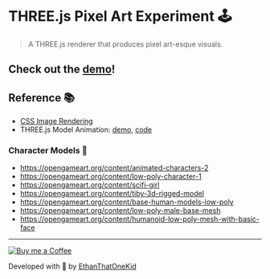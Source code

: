 # THREE.js Pixel Art Experiment 🕹

> A THREE.js renderer that produces pixel art-esque visuals.

## Check out the [demo](https://ethanthatonekid.github.io/threejs-pixel-experiment/)!

## Reference 📚

* [CSS Image Rendering](https://developer.mozilla.org/en-US/docs/Games/Techniques/Crisp_pixel_art_look)
* THREE.js Model Animation: [demo](https://threejs.org/examples/webgl_animation_skinning_blending.html), [code](https://github.com/mrdoob/three.js/blob/dev/examples/webgl_animation_skinning_blending.html)

### Character Models 🧑

* https://opengameart.org/content/animated-characters-2
* https://opengameart.org/content/low-poly-character-1
* https://opengameart.org/content/scifi-girl
* https://opengameart.org/content/tiby-3d-rigged-model
* https://opengameart.org/content/base-human-models-low-poly
* https://opengameart.org/content/low-poly-male-base-mesh
* https://opengameart.org/content/humanoid-low-poly-mesh-with-basic-face

---

[![Buy me a Coffee](https://img.shields.io/badge/buy%20me%20a-coffee-%23FF813F)][bmac]

Developed with 🧠 by [EthanThatOneKid][creator_site]

[bmac]: http://buymeacoff.ee/etok
[creator_site]: http://ethandavidson.com/
